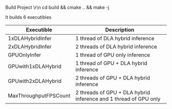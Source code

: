 Build Project \r\n
cd build && cmake .. && make -j

It builds 6 executibles

| Executible            | Description                                                      |
|-----------------------|------------------------------------------------------------------|
| 1xDLAHybridInfer      | 1 thread of DLA hybrid inference                                 |
| 2xDLAHybridInfer      | 2 threads of DLA hybrid inference                                |
| GPUOnlyInfer          | 1 thread of GPU only inference                                   |
| GPUwith1xDLAHybrid    | 1 thread of GPU + DLA hybrid inference                           |
| GPUwith2xDLAHybrid    | 2 threads of GPU + DLA hybrid inference                          |
| MaxThroughputFPSCount | 2 threads of GPU + DLA hybrid inference and 1 thread of GPU only |

